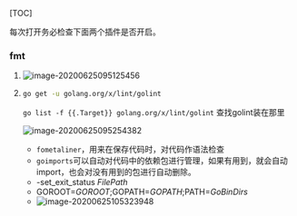 

[TOC]

每次打开务必检查下面两个插件是否开启。

### fmt

1. ![image-20200625095125456](https://tva1.sinaimg.cn/large/007S8ZIlly1gg9am1ut7lj30hs0vkjyf.jpg)

2. ```bash
   go get -u golang.org/x/lint/golint	
   ```

   `go list -f {{.Target}} golang.org/x/lint/golint` 查找golint装在那里

   

   

   ![image-20200625095254382](https://tva1.sinaimg.cn/large/007S8ZIlly1gg9am8tif0j31330u0n7p.jpg)

   -  `fometaliner`，用来在保存代码时，对代码作语法检查
   - `goimports`可以自动对代码中的依赖包进行管理，如果有用到，就会自动import，也会对没有用到的包进行自动删除。
   - -set_exit_status $FilePath$
   - GOROOT=$GOROOT$;GOPATH=$GOPATH$;PATH=$GoBinDirs$
   - ![image-20200625105323948](https://tva1.sinaimg.cn/large/007S8ZIlly1gg9amb46tnj30vd0u00xt.jpg)